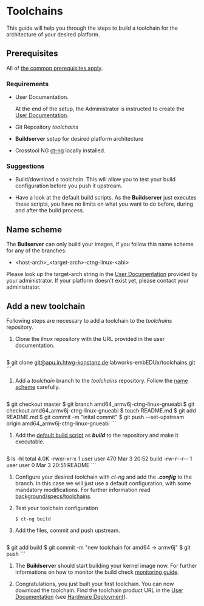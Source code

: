 # Toolchains
This guide will help you through the steps to build a toolchain for the
architecture of your desired platform.

## Prerequisites
All of [the common prerequisites apply](usage.md#Prerequisites).

### Requirements
* User Documentation.

    At the end of the setup, the Administrator is instructed to create the [User
    Documentation](../setup/user-documentation.md).

* Git Repository *toolchains*
* **Buildserver** setup for desired platform architecture
* Crosstool NG [ct-ng](http://crosstool-ng.org/) locally installed.

### Suggestions
* Build/download a toolchain. This will allow you to test your build
  configuration before you push it upstream.

* Have a look at the default build scripts. As the **Buildserver** just executes
  these scripts, you have no limits on what you want to do before, during and
  after the build process.

## Name scheme
The **Builserver** can only build your images, if you follow this name scheme
for any of the branches:

* <host-arch\>\_<target-arch\>-ctng-linux-<abi\>

Please look up the target-arch  string in the [User
Documentation](../setup/user-documentation.md) provided by your administrator. If
your platform doesn't exist yet, please contact your administrator.

## Add a new toolchain
Following steps are necessary to add a toolchain to the *toolchains* repository.

1. Clone the *linux* repository with the URL provided in the user documentation.
  
    ```
$ git clone git@apu.in.htwg-konstanz.de:labworks-embEDUx/toolchains.git
    ```
 
1. Add a *toolchain* branch to the *toolchains* repository. Follow the [name
   scheme](#name-scheme) carefully.
   
    ```
$ git checkout master
$ git branch amd64_armv6j-ctng-linux-gnueabi
$ git checkout amd64_armv6j-ctng-linux-gnueabi 
$ touch README.md
$ git add README.md
$ git commit -m "inital commit"
$ git push --set-upstream origin amd64_armv6j-ctng-linux-gnueabi
    ```

1. Add the [default build script](usage/toolchains/template/build) as ***build*** to the repository
   and make it executable.
   
    ```
$ ls -hl
total 4.0K
-rwxr-xr-x 1 user user 470 Mar  3 20:52 build
-rw-r--r-- 1 user user   0 Mar  3 20:51 README
    ```

1. Configure your desired toolchain with *ct-ng* and add the ***.config*** to
   the branch. In this case we will just use a default configuration, with
   some mandatory modifications. For further information read
   [background/specs/toolchains](../background/specs/toolchains.md).

1. Test your toolchain configuration
  
    ```
   $ ct-ng build
    ```

1. Add the files, commit and push upstream.
   
    ```
$ git add build
$ git commit -m "new toolchain for amd64 -> armv6j"
$ git push 
    ```

1. The **Buildserver** should start building your kernel image now. For further
   informations on how to monitor the build check [monitoring
   guide](common/build-monitoring.md).

1. Congratulations, you just built your first toolchain. You can now download
   the toolchain. Find the toolchain product URL in the [User
   Documentation](../setup/user-documentation.md) (see [Hardware
   Deployment](usage.md#hardware-deployment)).

